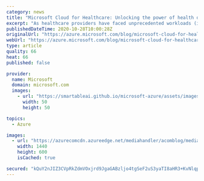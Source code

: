 ```yaml
---
category: news
title: "Microsoft Cloud for Healthcare: Unlocking the power of health data for better care"
excerpt: "As healthcare providers have faced unprecedented workloads (individually and institutionally) around the world, the pandemic response continues to cause seismic shifts in how, where, and when care is provided. Longer term, it has revealed the need for fundamental shifts across the care continuum."
publishedDateTime: 2020-10-28T10:00:28Z
originalUrl: "https://azure.microsoft.com/blog/microsoft-cloud-for-healthcare-unlocking-the-power-of-health-data-for-better-care/"
webUrl: "https://azure.microsoft.com/blog/microsoft-cloud-for-healthcare-unlocking-the-power-of-health-data-for-better-care/"
type: article
quality: 66
heat: 66
published: false

provider:
  name: Microsoft
  domain: microsoft.com
  images:
    - url: "https://smartableai.github.io/microsoft-azure/assets/images/organizations/microsoft.com-50x50.jpg"
      width: 50
      height: 50

topics:
  - Azure

images:
  - url: "https://azurecomcdn.azureedge.net/mediahandler/acomblog/media/Default/blog/808b9a14-e171-4392-a41d-03ee77bccdbd.jpeg"
    width: 1440
    height: 600
    isCached: true

secured: "kQuY2nJIZ3CVpRkZdmVOxjrd9JgaGABzljo4tgSeF2uS3yaTI8aHR3+KvNlqp8ohd6vDz9XRzwHXwPJ8n01drtxBRugseR/9Ve/xTxRPXJ7LCuORXh2n7KtmbojgZkYuM9AS+hb4DNmIPILXXv3553Cx7ylA5+XYbW3I9XqoaIQPTi6Udt8IX2X+a4Bo6ZaFTbVIlY2vSLI1Z8L5O685EV0yBX8cbc3hIg7jkXXY1Ga6S+N94m+7iFjuPVQUjmMY9/1mZ/NoxHn6IMbzhvMO9VTQMeV1T3HiuWSzHwepNa1bJFQFU5zd/9aZZl771s3bzmk0fGm4dBGO3HieSFIiwBik+XVgCNP4wI57yRUWC+0=;e1wesZ6Un+UDpajsuBTrQw=="
---
```


